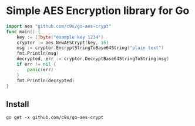 # Simple AES Encryption library for Go


```go
import aes "github.com/c9s/go-aes-crypt"
func main() {
    key := []byte("example key 1234")
    cryptor := aes.NewAESCrypt(key, 16)
    msg := cryptor.EncryptStringToBase64String("plain text")
    fmt.Println(msg)
    decrypted, err := cryptor.DecryptBase64StringToString(msg)
    if err != nil {
        panic(err)
    }
    fmt.Println(decrypted)
}
```

## Install

    go get -x github.com/c9s/go-aes-crypt
